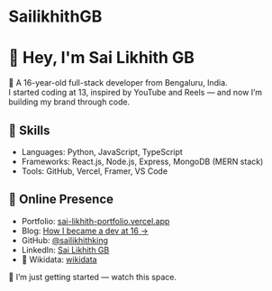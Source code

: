 # SailikhithGB
# 👋 Hey, I'm Sai Likhith GB

🚀 A 16-year-old full-stack developer from Bengaluru, India.  
I started coding at 13, inspired by YouTube and Reels — and now I’m building my brand through code.

## 💼 Skills
- Languages: Python, JavaScript, TypeScript
- Frameworks: React.js, Node.js, Express, MongoDB (MERN stack)
- Tools: GitHub, Vercel, Framer, VS Code

## 🔗 Online Presence
- Portfolio: [sai-likhith-portfolio.vercel.app](https://sai-likhith-portfolio.vercel.app)
- Blog: [How I became a dev at 16 →](https://dev.to/sailikhith_gb_d4e7440980/how-i-became-a-full-stack-developer-at-16-my-journey-from-bengaluru-to-the-web-bmb)
- GitHub: [@sailikhithking](https://github.com/sailikhithking)
- LinkedIn: [Sai Likhith GB](https://www.linkedin.com/in/sai-likhith-g-b-180b332a4)
- 📖 Wikidata: [wikidata]([https://www.wikidata.org/wiki/QXXXXXX](https://www.wikidata.org/wiki/Q135197223))

📢 I’m just getting started — watch this space.
